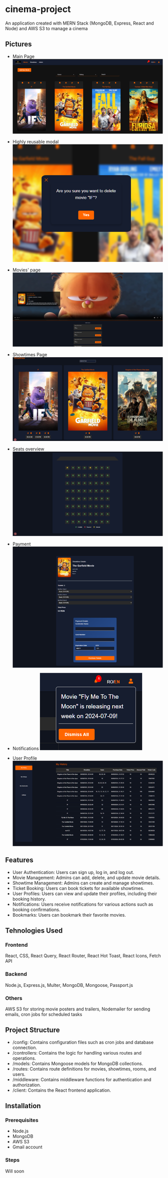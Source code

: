 # cinema-project

An application created with MERN Stack (MongoDB, Express, React and Node) and AWS S3 to manage a cinema

## Pictures

* Main Page
![alt text](image.png)

* Highly reusable modal
![alt text](image-1.png)

* Movies' page
![alt text](image-5.png)

* Showtimes Page
![alt text](image-2.png)

* Seats overview
![alt text](image-3.png)

* Payment
![alt text](image-4.png)

* Notifications
![alt text](image-6.png)

* User Profile
![alt text](image-7.png)

## Features

* User Authentication: Users can sign up, log in, and log out.
* Movie Management: Admins can add, delete, and update movie details.
* Showtime Management: Admins can create and manage showtimes.
* Ticket Booking: Users can book tickets for available showtimes.
* User Profiles: Users can view and update their profiles, including their booking history.
* Notifications: Users receive notifications for various actions such as booking confirmations.
* Bookmarks: Users can bookmark their favorite movies.


## Tehnologies Used

### Frontend
React, CSS, React Query, React Router, React Hot Toast, React Icons, Fetch API

### Backend 
Node.js, Express.js, Multer, MongoDB, Mongoose, Passport.js

### Others
AWS S3 for storing movie posters and trailers, Nodemailer for sending emails, cron jobs for scheduled tasks

## Project Structure
* /config: Contains configuration files such as cron jobs and database connection.
* /controllers: Contains the logic for handling various routes and operations.
* /models: Contains Mongoose models for MongoDB collections.
* /routes: Contains route definitions for movies, showtimes, rooms, and users.
* /middleware: Contains middleware functions for authentication and authorization.
* /client: Contains the React frontend application.

## Installation

### Prerequisites
* Node.js
* MongoDB
* AWS S3
* Gmail account

### Steps
Will soon